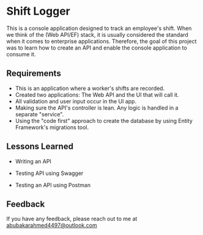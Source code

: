 
# Shift Logger

This is a console application designed to track an employee's shift. When we think of the (Web API/EF) stack, it is usually considered the standard when it comes to enterprise applications. Therefore, the goal of this project was to learn how to create an API and enable the console application to consume it.






## Requirements

- This is an application where a worker's shifts are recorded.
- Created two applications: The Web API and the UI that will call it.
- All validation and user input occur in the UI app.
- Making sure the API's controller is lean. Any logic is handled in a separate "service".
- Using the "code first" approach to create the database by using Entity Framework's migrations tool.
## Lessons Learned

- Writing an API

- Testing API using Swagger

- Testing an API using Postman
## Feedback

If you have any feedback, please reach out to me at abubakarahmed4497@outlook.com

